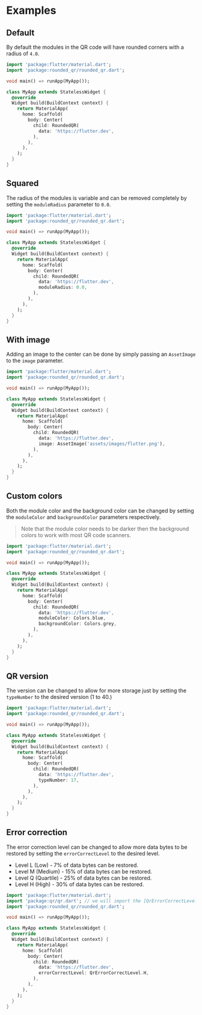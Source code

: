 # Examples

## Default

By default the modules in the QR code will have rounded corners with a radius of `4.0`.

```dart
import 'package:flutter/material.dart';
import 'package:rounded_qr/rounded_qr.dart';

void main() => runApp(MyApp());

class MyApp extends StatelessWidget {
  @override
  Widget build(BuildContext context) {
    return MaterialApp(
      home: Scaffold(
        body: Center(
          child: RoundedQR(
            data: 'https://flutter.dev',
          ),
        ),
      ),
    );
  }
}
```

## Squared

The radius of the modules is variable and can be removed completely by setting the `moduleRadius` parameter to `0.0`.

```dart
import 'package:flutter/material.dart';
import 'package:rounded_qr/rounded_qr.dart';

void main() => runApp(MyApp());

class MyApp extends StatelessWidget {
  @override
  Widget build(BuildContext context) {
    return MaterialApp(
      home: Scaffold(
        body: Center(
          child: RoundedQR(
            data: 'https://flutter.dev',
            moduleRadius: 0.0,
          ),
        ),
      ),
    );
  }
}
```

## With image

Adding an image to the center can be done by simply passing an `AssetImage` to the `image` parameter.

```dart
import 'package:flutter/material.dart';
import 'package:rounded_qr/rounded_qr.dart';

void main() => runApp(MyApp());

class MyApp extends StatelessWidget {
  @override
  Widget build(BuildContext context) {
    return MaterialApp(
      home: Scaffold(
        body: Center(
          child: RoundedQR(
            data: 'https://flutter.dev',
            image: AssetImage('assets/images/flutter.png'),
          ),
        ),
      ),
    );
  }
}
```

## Custom colors

Both the module color and the background color can be changed by setting the `moduleColor` and `backgroundColor` parameters respectively.

> Note that the module color needs to be darker then the background colors to work with most QR code scanners.

```dart
import 'package:flutter/material.dart';
import 'package:rounded_qr/rounded_qr.dart';

void main() => runApp(MyApp());

class MyApp extends StatelessWidget {
  @override
  Widget build(BuildContext context) {
    return MaterialApp(
      home: Scaffold(
        body: Center(
          child: RoundedQR(
            data: 'https://flutter.dev',
            moduleColor: Colors.blue,
            backgroundColor: Colors.grey,
          ),
        ),
      ),
    );
  }
}
```

## QR version

The version can be changed to allow for more storage just by setting the `typeNumber` to the desired version (1 to 40.)

```dart
import 'package:flutter/material.dart';
import 'package:rounded_qr/rounded_qr.dart';

void main() => runApp(MyApp());

class MyApp extends StatelessWidget {
  @override
  Widget build(BuildContext context) {
    return MaterialApp(
      home: Scaffold(
        body: Center(
          child: RoundedQR(
            data: 'https://flutter.dev',
            typeNumber: 17,
          ),
        ),
      ),
    );
  }
}
```

## Error correction

The error correction level can be changed to allow more data bytes to be restored by setting the `errorCorrectLevel` to the desired level.

- Level L (Low) - 7% of data bytes can be restored.
- Level M (Medium) - 15% of data bytes can be restored.
- Level Q (Quartile) - 25% of data bytes can be restored.
- Level H (High) - 30% of data bytes can be restored.

```dart
import 'package:flutter/material.dart';
import 'package:qr/qr.dart'; // we will import the [QrErrorCorrectLevel] from the qr package
import 'package:rounded_qr/rounded_qr.dart';

void main() => runApp(MyApp());

class MyApp extends StatelessWidget {
  @override
  Widget build(BuildContext context) {
    return MaterialApp(
      home: Scaffold(
        body: Center(
          child: RoundedQR(
            data: 'https://flutter.dev',
            errorCorrectLevel: QrErrorCorrectLevel.H,
          ),
        ),
      ),
    );
  }
}
```
